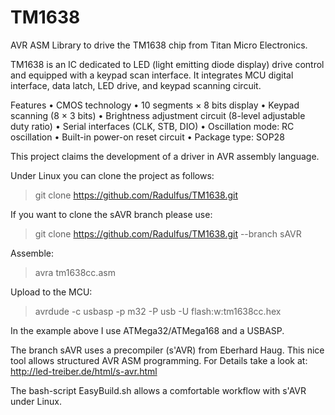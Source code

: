 # TM1638
AVR ASM Library to drive the TM1638 chip from Titan Micro Electronics. 

TM1638 is an IC dedicated to LED (light emitting diode display) drive control and equipped
with a keypad scan interface. It integrates MCU digital interface, data latch, LED drive, and
keypad scanning circuit. 

Features
• CMOS technology
• 10 segments × 8 bits display
• Keypad scanning (8 × 3 bits)
• Brightness adjustment circuit (8-level adjustable duty ratio)
• Serial interfaces (CLK, STB, DIO)
• Oscillation mode: RC oscillation
• Built-in power-on reset circuit
• Package type: SOP28

This project claims the development of a driver in AVR assembly language. 

Under Linux you can clone the project as follows:

> git clone https://github.com/Radulfus/TM1638.git

If you want to clone the sAVR branch please use:

> git clone https://github.com/Radulfus/TM1638.git  --branch sAVR

Assemble:

> avra tm1638cc.asm

Upload to the MCU:

> avrdude -c usbasp -p m32 -P usb -U flash:w:tm1638cc.hex

In the example above I use ATMega32/ATMega168 and a USBASP.

The branch sAVR uses a precompiler (s'AVR) from Eberhard Haug. This nice
tool allows structured AVR ASM programming. For Details take a look at:
http://led-treiber.de/html/s-avr.html

The bash-script EasyBuild.sh allows a comfortable workflow with s'AVR
under Linux.